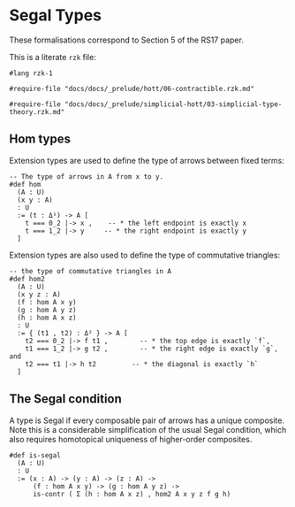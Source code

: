 # Segal Types

These formalisations correspond to Section 5 of the RS17 paper.

This is a literate `rzk` file:

```rzk
#lang rzk-1

#require-file "docs/docs/_prelude/hott/06-contractible.rzk.md"

#require-file "docs/docs/_prelude/simplicial-hott/03-simplicial-type-theory.rzk.md"
```

## Hom types

Extension types are used to define the type of arrows between fixed terms:

```rzk title="RS17, Definition 5.1"
-- The type of arrows in A from x to y.
#def hom
  (A : U)
  (x y : A)
  : U
  := (t : Δ¹) -> A [
    t === 0_2 |-> x ,    -- * the left endpoint is exactly x
    t === 1_2 |-> y     -- * the right endpoint is exactly y
  ]
```

Extension types are also used to define the type of commutative triangles:

```rzk title="RS17, Definition 5.2"
-- the type of commutative triangles in A
#def hom2
  (A : U)
  (x y z : A)
  (f : hom A x y)
  (g : hom A y z)
  (h : hom A x z)
  : U
  := { (t1 , t2) : Δ² } -> A [
    t2 === 0_2 |-> f t1 ,        -- * the top edge is exactly `f`,
    t1 === 1_2 |-> g t2 ,        -- * the right edge is exactly `g`, and
    t2 === t1 |-> h t2         -- * the diagonal is exactly `h`
  ]
```

## The Segal condition

A type is Segal if every composable pair of arrows has a unique composite. Note
this is a considerable simplification of the usual Segal condition, which also
requires homotopical uniqueness of higher-order composites.

```rzk title="RS17, Definition 5.3"
#def is-segal
  (A : U)
  : U
  := (x : A) -> (y : A) -> (z : A) ->
      (f : hom A x y) -> (g : hom A y z) ->
      is-contr ( Σ (h : hom A x z) , hom2 A x y z f g h)
```

